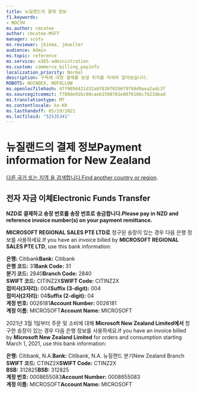 ```yaml
---
title: 뉴질랜드의 결제 정보
f1.keywords:
- NOCSH
ms.author: cmcatee
author: cmcatee-MSFT
manager: scotv
ms.reviewer: jkinma, jmueller
audience: Admin
ms.topic: reference
ms.service: o365-administration
ms.custom: commerce_billing_payinfo
localization_priority: Normal
description: 구독에 대한 결제를 보낼 위치를 자세히 알아보습니다.
ROBOTS: NOINDEX, NOFOLLOW
ms.openlocfilehash: 4ff9056421d32abf83970356f9f99d9aea2adc3f
ms.sourcegitcommit: f780de91bc00caeb1598781e0076106c76234bad
ms.translationtype: MT
ms.contentlocale: ko-KR
ms.lasthandoff: 05/19/2021
ms.locfileid: "52535341"
---
```

# <a name="payment-information-for-new-zealand"></a><span data-ttu-id="edf7d-103">뉴질랜드의 결제 정보</span><span class="sxs-lookup"><span data-stu-id="edf7d-103">Payment information for New Zealand</span></span>

<span data-ttu-id="edf7d-104">[다른 국가 또는 지역 을 검색합니다.](../billing-and-payments/pay-for-your-subscription.md)</span><span class="sxs-lookup"><span data-stu-id="edf7d-104">[Find another country or region](../billing-and-payments/pay-for-your-subscription.md).</span></span>

## <a name="electronic-funds-transfer"></a><span data-ttu-id="edf7d-105">전자 자금 이체</span><span class="sxs-lookup"><span data-stu-id="edf7d-105">Electronic Funds Transfer</span></span>

<span data-ttu-id="edf7d-106">**NZD로 결제하고 송장 번호를 송장 번호로 송금합니다.**</span><span class="sxs-lookup"><span data-stu-id="edf7d-106">**Please pay in NZD and reference invoice number(s) on your payment remittance.**</span></span>

<span data-ttu-id="edf7d-107">**MICROSOFT REGIONAL SALES PTE LTD로** 청구된 송장이 있는 경우 다음 은행 정보를 사용하세요.</span><span class="sxs-lookup"><span data-stu-id="edf7d-107">If you have an invoice billed by **MICROSOFT REGIONAL SALES PTE LTD**, use this bank information:</span></span>

<span data-ttu-id="edf7d-108">**은행:** Citibank</span><span class="sxs-lookup"><span data-stu-id="edf7d-108">**Bank:** Citibank</span></span>  
<span data-ttu-id="edf7d-109">**은행 코드:** 31</span><span class="sxs-lookup"><span data-stu-id="edf7d-109">**Bank Code:** 31</span></span>  
<span data-ttu-id="edf7d-110">**분기 코드:** 2840</span><span class="sxs-lookup"><span data-stu-id="edf7d-110">**Branch Code:** 2840</span></span>  
<span data-ttu-id="edf7d-111">**SWIFT 코드:** CITINZ2X</span><span class="sxs-lookup"><span data-stu-id="edf7d-111">**SWIFT Code:** CITINZ2X</span></span>  
<span data-ttu-id="edf7d-112">**접미사(3자리):** 004</span><span class="sxs-lookup"><span data-stu-id="edf7d-112">**Suffix (3-digit):** 004</span></span>  
<span data-ttu-id="edf7d-113">**접미사(2자리):** 04</span><span class="sxs-lookup"><span data-stu-id="edf7d-113">**Suffix (2-digit):** 04</span></span>  
<span data-ttu-id="edf7d-114">**계정 번호:** 0026181</span><span class="sxs-lookup"><span data-stu-id="edf7d-114">**Account Number:** 0026181</span></span>  
<span data-ttu-id="edf7d-115">**계정 이름:** MICROSOFT</span><span class="sxs-lookup"><span data-stu-id="edf7d-115">**Account Name:** MICROSOFT</span></span>

<span data-ttu-id="edf7d-116">2021년 3월 1일부터 주문 및 소비에 대해 **Microsoft New Zealand Limited에서** 청구한 송장이 있는 경우 다음 은행 정보를 사용하세요.</span><span class="sxs-lookup"><span data-stu-id="edf7d-116">If you have an invoice billed by **Microsoft New Zealand Limited** for orders and consumption starting March 1, 2021, use this bank information:</span></span>

<span data-ttu-id="edf7d-117">**은행:** Citibank, N.A.</span><span class="sxs-lookup"><span data-stu-id="edf7d-117">**Bank:** Citibank, N.A.</span></span> <span data-ttu-id="edf7d-118">뉴질랜드 분기</span><span class="sxs-lookup"><span data-stu-id="edf7d-118">New Zealand Branch</span></span>  
<span data-ttu-id="edf7d-119">**SWIFT 코드:** CTINZ2X</span><span class="sxs-lookup"><span data-stu-id="edf7d-119">**SWIFT Code:** CTINZ2X</span></span>  
<span data-ttu-id="edf7d-120">**BSB:** 312825</span><span class="sxs-lookup"><span data-stu-id="edf7d-120">**BSB:** 312825</span></span>  
<span data-ttu-id="edf7d-121">**계정 번호:** 0008655083</span><span class="sxs-lookup"><span data-stu-id="edf7d-121">**Account Number:** 0008655083</span></span>  
<span data-ttu-id="edf7d-122">**계정 이름:** MICROSOFT</span><span class="sxs-lookup"><span data-stu-id="edf7d-122">**Account Name:** MICROSOFT</span></span>
